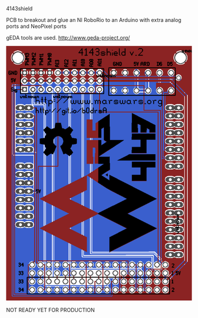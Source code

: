 4143shield

PCB to breakout and glue an NI RoboRio to an Arduino with extra analog ports and NeoPixel ports

gEDA tools are used. http://www.geda-project.org/

![alt tag](https://github.com/FRC-Team-4143/4143shield/blob/master/roboshield1.png)

NOT READY YET FOR PRODUCTION
